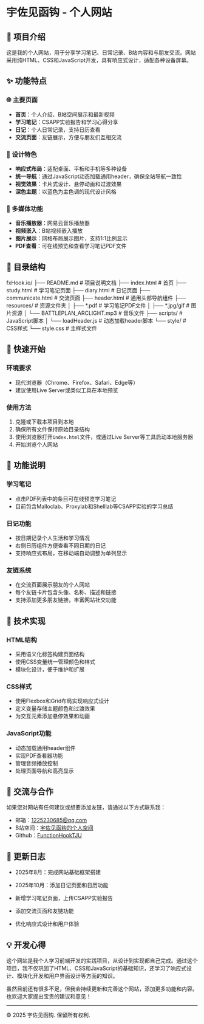 # 宇佐见函钩 - 个人网站

## 👋 项目介绍
这是我的个人网站，用于分享学习笔记、日常记录、B站内容和与朋友交流。网站采用纯HTML、CSS和JavaScript开发，具有响应式设计，适配各种设备屏幕。

## ✨ 功能特点

### 🌐 主要页面
- **首页**：个人介绍、B站空间展示和最新视频
- **学习笔记**：CSAPP实验报告和学习心得分享
- **日记**：个人日常记录，支持日历查看
- **交流页面**：友链展示，方便与朋友们互相交流

### 🎨 设计特色
- **响应式布局**：适配桌面、平板和手机等多种设备
- **统一导航**：通过JavaScript动态加载通用header，确保全站导航一致性
- **视觉效果**：卡片式设计、悬停动画和过渡效果
- **深色主题**：以蓝色为主色调的现代设计风格

### 🎵 多媒体功能
- **音乐播放器**：网易云音乐播放器
- **视频嵌入**：B站视频嵌入播放
- **图片展示**：网格布局展示图片，支持1:1比例显示
- **PDF查看**：可在线预览和查看学习笔记PDF文件

## 📁 目录结构
fxHook.io/
├── README.md              # 项目说明文档
├── index.html             # 首页
├── study.html             # 学习笔记页面
├── diary.html             # 日记页面
├── communicate.html       # 交流页面
├── header.html            # 通用头部导航组件
├── resources/             # 资源文件夹
│   ├── *.pdf              # 学习笔记PDF文件
│   ├── *.jpg/gif          # 图片资源
│   └── BATTLEPLAN_ARCLIGHT.mp3 # 音乐文件
├── scripts/               # JavaScript脚本
│   └── loadHeader.js      # 动态加载header脚本
└── style/                 # CSS样式
└── style.css          # 主样式文件


## 🚀 快速开始

### 环境要求
- 现代浏览器（Chrome、Firefox、Safari、Edge等）
- 建议使用Live Server或类似工具在本地预览

### 使用方法
1. 克隆或下载本项目到本地
2. 确保所有文件保持原始目录结构
3. 使用浏览器打开`index.html`文件，或通过Live Server等工具启动本地服务器
4. 开始浏览个人网站

## 📝 功能说明

### 学习笔记
- 点击PDF列表中的条目可在线预览学习笔记
- 目前包含Malloclab、Proxylab和Shelllab等CSAPP实验的学习总结

### 日记功能
- 按日期记录个人生活和学习情况
- 右侧日历组件方便查看不同日期的日记
- 支持响应式布局，在移动端自动调整为单列显示

### 友链系统
- 在交流页面展示朋友的个人网站
- 每个友链卡片包含头像、名称、描述和链接
- 支持添加更多朋友链接，丰富网站社交功能

## 🎯 技术实现

### HTML结构
- 采用语义化标签构建页面结构
- 使用CSS变量统一管理颜色和样式
- 模块化设计，便于维护和扩展

### CSS样式
- 使用Flexbox和Grid布局实现响应式设计
- 定义变量存储主题颜色和过渡效果
- 为交互元素添加悬停效果和动画

### JavaScript功能
- 动态加载通用header组件
- 实现PDF查看器功能
- 管理音频播放控制
- 处理页面导航和高亮显示

## 🤝 交流与合作
如果您对网站有任何建议或想要添加友链，请通过以下方式联系我：
- 邮箱：1225230685@qq.com
- B站空间：<a href="https://space.bilibili.com/491772375" target="_blank">宇佐见函钩的个人空间</a>
- Github：<a href="https://github.com/FunctionHookTJU?tab=repositories" target="_blank">FunctionHookTJU</a>

## 📅 更新日志
- 2025年8月：完成网站基础框架搭建

- 2025年10月：添加日记页面和日历功能
- 新增学习笔记页面，上传CSAPP实验报告
- 添加交流页面和友链功能
- 优化响应式设计和用户体验

## 💡 开发心得
这个网站是我个人学习前端开发的实践项目，从设计到实现都自己完成。通过这个项目，我不仅巩固了HTML、CSS和JavaScript的基础知识，还学习了响应式设计、模块化开发和用户界面设计等方面的知识。

虽然目前还有很多不足，但我会持续更新和完善这个网站，添加更多功能和内容。也欢迎大家提出宝贵的建议和意见！

---

© 2025 宇佐见函钩. 保留所有权利.
